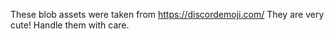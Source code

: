 These blob assets were taken from https://discordemoji.com/
They are very cute! Handle them with care.